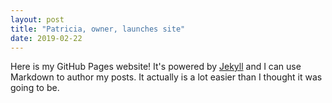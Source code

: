 ```yaml
---
layout: post
title: "Patricia, owner, launches site"
date: 2019-02-22
---
```


Here is my GitHub Pages website! It's powered by [Jekyll](http://jekyllrb.com) and I can use Markdown to author my posts. It actually is a lot easier than I thought it was going to be.
